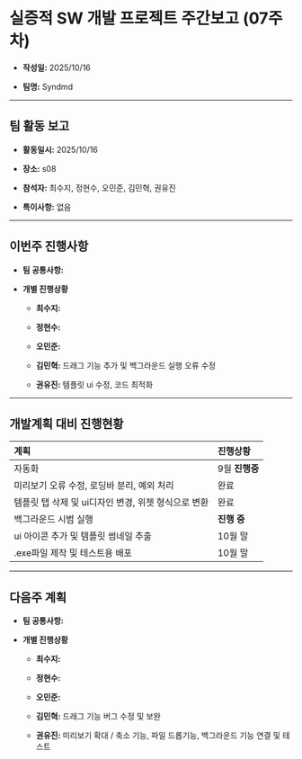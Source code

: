 # 실증적 SW 개발 프로젝트 주간보고 (07주차)
- **작성일:** 2025/10/16

- **팀명:** Syndmd

***

## 팀 활동 보고
- **활동일시:** 2025/10/16

- **장소:** s08

- **참석자:** 최수지, 정현수, 오민준, 김민혁, 권유진

- **특이사항:** 없음

***

## 이번주 진행사항
- **팀 공통사항:** 

- **개별 진행상황**

  - **최수지:** 

  - **정현수:** 

  - **오민준:** 

  - **김민혁:** 드래그 기능 추가 및 백그라운드 실행 오류 수정

  - **권유진:** 템플릿 ui 수정, 코드 최적화

***

## 개발계획 대비 진행현황
|계획|진행상황|
|:---|:---|
|자동화|9월 **진행중**|
|미리보기 오류 수정, 로딩바 분리, 예외 처리|완료|
|템플릿 탭 삭제 및 ui디자인 변경, 위젯 형식으로 변환|완료|
|백그라운드 시범 실행|**진행 중**|
|ui 아이콘 추가 및 템플릿 썸네일 추출|10월 말|
|.exe파일 제작 및 테스트용 배포|10월 말|

***

## 다음주 계획
- **팀 공통사항:** 

- **개별 진행상황**

  - **최수지:** 

  - **정현수:** 

  - **오민준:** 

  - **김민혁:** 드래그 기능 버그 수정 및 보완

  - **권유진:** 미리보기 확대 / 축소 기능, 파일 드롭기능, 백그라운드 기능 연결 및 테스트
